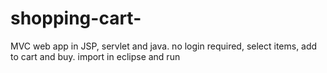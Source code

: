 # shopping-cart-
MVC web app in JSP, servlet and java. no login required, select items, add to cart and buy.  import in eclipse and run
